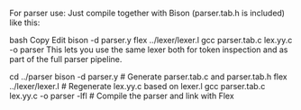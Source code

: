 For parser use: Just compile together with Bison (parser.tab.h is included) like this:

bash
Copy
Edit
bison -d parser.y
flex ../lexer/lexer.l
gcc parser.tab.c lex.yy.c -o parser
This lets you use the same lexer both for token inspection and as part of the full parser pipeline.

cd ../parser
bison -d parser.y # Generate parser.tab.c and parser.tab.h
flex ../lexer/lexer.l # Regenerate lex.yy.c based on lexer.l
gcc parser.tab.c lex.yy.c -o parser -lfl # Compile the parser and link with Flex
